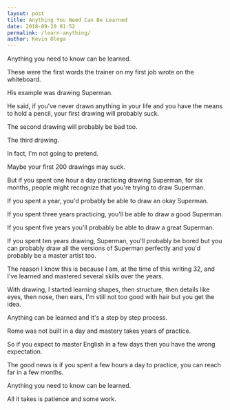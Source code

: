```yaml
--- 
layout: post 
title: Anything You Need Can Be Learned
date: 2018-09-20 01:52
permalink: /learn-anything/ 
author: Kevin Olega 
--- 
```

Anything you need to know can be learned.

These were the first words the trainer on my first job wrote on the whiteboard.

His example was drawing Superman.

He said, if you've never drawn anything in your life and you have the means to hold a pencil, your first drawing will probably suck.

The second drawing will probably be bad too.

The third drawing.

In fact, I'm not going to pretend.

Maybe your first 200 drawings may suck.

But if you spent one hour a day practicing drawing Superman, for six months, people might recognize that you're trying to draw Superman.

If you spent a year, you'd probably be able to draw an okay Superman.

If you spent three years practicing, you'll be able to draw a good Superman.

If you spent five years you'll probably be able to draw a great Superman.

If you spent ten years drawing, Superman, you'll probably be bored but you can probably draw all the versions of Superman perfectly and you'd probably be a master artist too.

The reason I know this is because I am, at the time of this writing 32, and I've learned and mastered several skills over the years.

With drawing, I started learning shapes, then structure, then details like eyes, then nose, then ears, I'm still not too good with hair but you get the idea.

Anything can be learned and it's a step by step process.

Rome was not built in a day and mastery takes years of practice.

So if you expect to master English in a few days then you have the wrong expectation.

The good news is if you spent a few hours a day to practice, you can reach far in a few months.

Anything you need to know can be learned.

All it takes is patience and some work.